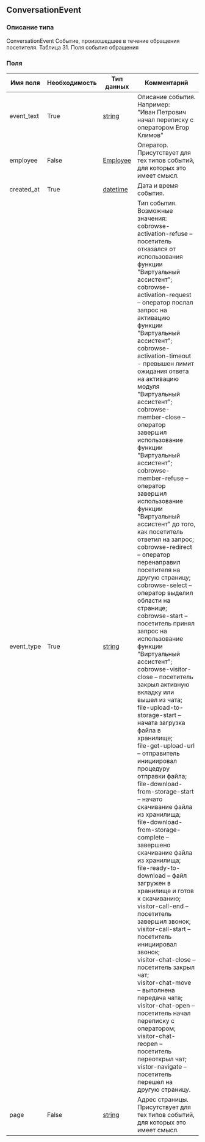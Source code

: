 
## ConversationEvent

### Описание типа
ConversationEvent
Событие, произошедшее в течение обращения посетителя.
Таблица 31. Поля события обращения


### Поля

| Имя поля | Необходимость | Тип данных | Комментарий |
|---|---|---|---|
|event_text|True|[string](/docs/types/string.md)|Описание события. Например:<br/>"Иван Петрович начал переписку с оператором Егор Климов"<br/>|
|employee|False|[Employee](/docs/types/Employee.md)|Оператор.<br/>Присутствует для тех типов событий, для которых это имеет смысл.<br/>|
|created_at|True|[datetime](/docs/types/datetime.md)|Дата и время события.<br/>|
|event_type|True|[string](/docs/types/string.md)|Тип события.<br/>Возможные значения:<br/>cobrowse-activation-refuse – посетитель отказался от использования функции "Виртуальный ассистент";<br/>cobrowse-activation-request – оператор послал запрос на активацию функции "Виртуальный ассистент";<br/>cobrowse-activation-timeout - превышен лимит ожидания ответа на активацию модуля "Виртуальный ассистент";<br/>cobrowse-member-close – оператор завершил использование функции "Виртуальный ассистент";<br/>cobrowse-member-refuse – оператор завершил использование функции "Виртуальный ассистент" до того, как посетитель ответил на запрос;<br/>cobrowse-redirect – оператор перенаправил посетителя на другую страницу;<br/>cobrowse-select – оператор выделил области на странице;<br/>cobrowse-start – посетитель принял запрос на использование функции "Виртуальный ассистент";<br/>cobrowse-visitor-close – посетитель закрыл активную вкладку или вышел из чата;<br/>file-upload-to-storage-start – начата загрузка файла в хранилище;<br/>file-get-upload-url – отправитель инициировал процедуру отправки файла;<br/>file-download-from-storage-start – начато скачивание файла из хранилища;<br/>file-download-from-storage-complete – завершено скачивание файла из хранилища;<br/>file-ready-to-download – файл загружен в хранилище и готов к скачиванию;<br/>visitor-call-end – посетитель завершил звонок;<br/>visitor-call-start – посетитель инициировал звонок;<br/>visitor-chat-close – посетитель закрыл чат;<br/>visitor-chat-move – выполнена передача чата;<br/>visitor-chat-open – посетитель начал переписку с оператором;<br/>visitor-chat-reopen – посетитель переоткрыл чат;<br/>vistor-navigate – посетитель перешел на другую страницу.<br/>|
|page|False|[string](/docs/types/string.md)|Адрес страницы.<br/>Присутствует для тех типов событий, для которых это имеет смысл.<br/>|
